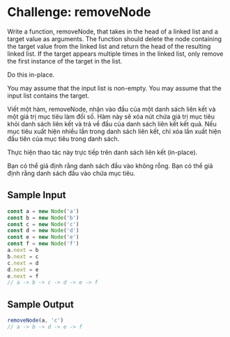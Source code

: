 # Challenge: removeNode

Write a function, removeNode, that takes in the head of a linked list and a target value as arguments. The function should delete the node containing the target value from the linked list and return the head of the resulting linked list. If the target appears multiple times in the linked list, only remove the first instance of the target in the list.

Do this in-place.

You may assume that the input list is non-empty.
You may assume that the input list contains the target.

Viết một hàm, removeNode, nhận vào đầu của một danh sách liên kết và một giá trị mục tiêu làm đối số. Hàm này sẽ xóa nút chứa giá trị mục tiêu khỏi danh sách liên kết và trả về đầu của danh sách liên kết kết quả. Nếu mục tiêu xuất hiện nhiều lần trong danh sách liên kết, chỉ xóa lần xuất hiện đầu tiên của mục tiêu trong danh sách.

Thực hiện thao tác này trực tiếp trên danh sách liên kết (in-place).

Bạn có thể giả định rằng danh sách đầu vào không rỗng.
Bạn có thể giả định rằng danh sách đầu vào chứa mục tiêu.

## Sample Input

```js
const a = new Node('a')
const b = new Node('b')
const c = new Node('c')
const d = new Node('d')
const e = new Node('e')
const f = new Node('f')
a.next = b
b.next = c
c.next = d
d.next = e
e.next = f
// a -> b -> c -> d -> e -> f
```

## Sample Output

```js
removeNode(a, 'c')
// a -> b -> d -> e -> f
```
